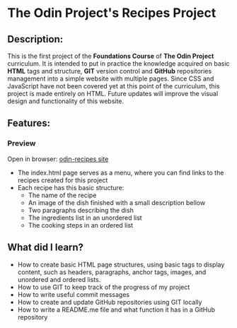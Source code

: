 # The Odin Project's Recipes Project

## Description:

This is the first project of the **Foundations Course** of **The Odin Project** curriculum. It is intended to put in practice the knowledge acquired on basic **HTML** tags and structure, **GIT** version control and **GitHub** repositories management into a simple website with multiple pages. Since CSS and JavaScript have not been covered yet at this point of the curriculum, this project is made entirely on HTML. Future updates will improve the visual design and functionality of this website.

## Features:

### Preview

Open in browser: [odin-recipes site](https://enriquejjoaquinh.github.io/odin-recipes/)

- The index.html page serves as a menu, where you can find links to the recipes created for this project
- Each recipe has this basic structure:
    - The name of the recipe
    - An image of the dish finished with a small description bellow
    - Two paragraphs describing the dish
    - The ingredients list in an unordered list
    - The cooking steps in an ordered list

## What did I learn?
- How to create basic HTML page structures, using basic tags to display content, such as headers, paragraphs, anchor tags, images, and unordered and ordered lists.
- How to use GIT to keep track of the progress of my project
- How to write useful commit messages
- How to create and update GitHub repositories using GIT locally
- How to write a README.me file and what function it has in a GitHub repository